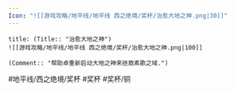 ```yaml
---
Icon: "![[游戏攻略/地平线/地平线 西之绝境/奖杯/治愈大地之神.png|30]]"
---
```

```ad-common-bronze-trophy
title: (Title:: "治愈大地之神")
![[游戏攻略/地平线/地平线 西之绝境/奖杯/治愈大地之神.png|100]]

(Comment:: "帮助卓重新启动大地之神来拯救素歌之域.")
```

#地平线/西之绝境/奖杯 #奖杯 #奖杯/铜
